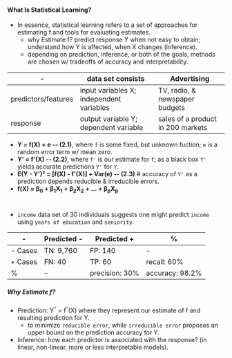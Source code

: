 #### What Is Statistical Learning?

* In essence, statistical learning refers to a set of approaches for estimating f and tools for evaluating estimates.
  * why Estimate f? predict response Y when not easy to obtain; understand how Y is affected, when X changes (inference).
  * depending on prediction, inference, or both of the goals, methods are chosen w/ tradeoffs of accuracy and interpretability.

\- | data set consists | Advertising
--- | --- | ---
predictors/features | input variables X; independent variables | TV, radio, & newspaper budgets
response | output variable Y; dependent variable | sales of a product in 200 markets

* **Y = f(X) + e -- (2.1)**, where `f` is some fixed, but unknown fuction; `e` is a random error term w/ mean zero.
* **Y' = f'(X) -- (2.2)**, where `f'` is our estimate for `f`; as a black box `f'` yields accurate predictions `Y'` for `Y`.
* **E(Y - Y')² = [f(X) - f'(X)] + Var(e) -- (2.3)** # accuracy of `Y'` as a prediction depends reducible & irreducible errors.
* **f(X) = β<sub>0</sub> + β<sub>1</sub>X<sub>1</sub> + β<sub>2</sub>X<sub>2</sub> + ... + β<sub>p</sub>X<sub>p</sub>**

#
* `income` data set of 30 individuals suggests one might predict `income` using `years of education` and `seniority`.

\- | Predicted - | Predicted + | %
--- | --- | --- | ---
\- Cases | TN: 9,760 | FP: 140 | -
\+ Cases | FN: 40 | TP: 60 | recall: 60%
% | - | precision: 30% | accuracy: 98.2%

##### Why Estimate f?

* Prediction: Y<sup>^</sup> = f<sup>^</sup>(X) where they represent our estimate of f and resulting prediction for Y.
  * to minimize `reducible error`, while `irreducible error` proposes an upper bound on the prediction accuracy for Y.
* Inference: how each predictor is associated with the response? (in linear, non-linear, more or less interpretable models).
